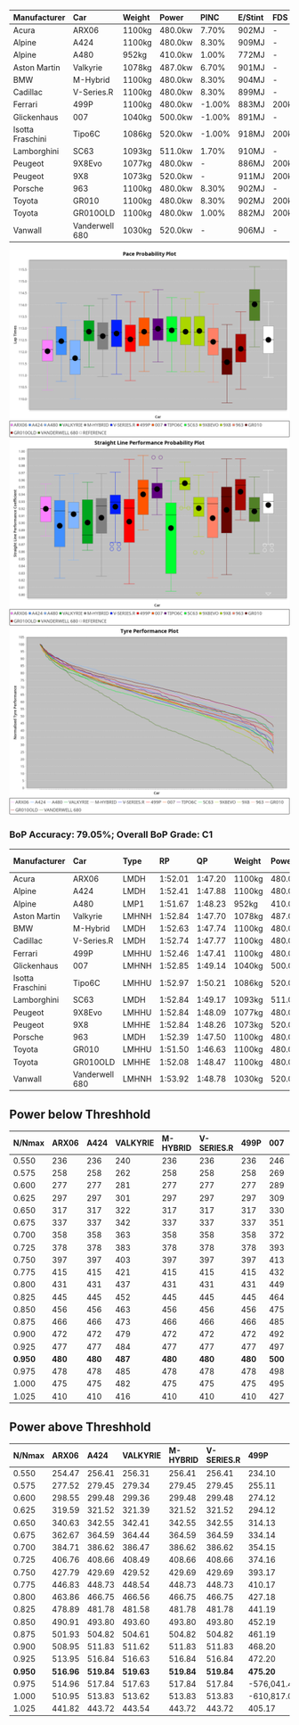 | Manufacturer     | Car            | Weight | Power   | PINC    | E/Stint | FDS     |
|:-|:-|:-|:-|:-|:-|:-|
| Acura            | ARX06          | 1100kg | 480.0kw | 7.70%   | 902MJ   |    -    |
| Alpine           | A424           | 1100kg | 480.0kw | 8.30%   | 909MJ   |    -    |
| Alpine           | A480           | 952kg  | 410.0kw | 1.00%   | 772MJ   |    -    |
| Aston Martin     | Valkyrie       | 1078kg | 487.0kw | 6.70%   | 901MJ   |    -    |
| BMW              | M-Hybrid       | 1100kg | 480.0kw | 8.30%   | 904MJ   |    -    |
| Cadillac         | V-Series.R     | 1100kg | 480.0kw | 8.30%   | 899MJ   |    -    |
| Ferrari          | 499P           | 1100kg | 480.0kw | -1.00%  | 883MJ   | 200kph  |
| Glickenhaus      | 007            | 1040kg | 500.0kw | -1.00%  | 891MJ   |    -    |
| Isotta Fraschini | Tipo6C         | 1086kg | 520.0kw | -1.00%  | 918MJ   | 200kph  |
| Lamborghini      | SC63           | 1093kg | 511.0kw | 1.70%   | 910MJ   |    -    |
| Peugeot          | 9X8Evo         | 1077kg | 480.0kw |    -    | 886MJ   | 200kph  |
| Peugeot          | 9X8            | 1073kg | 520.0kw |    -    | 911MJ   | 200kph  |
| Porsche          | 963            | 1100kg | 480.0kw | 8.30%   | 902MJ   |    -    |
| Toyota           | GR010          | 1100kg | 480.0kw | 8.30%   | 902MJ   | 200kph  |
| Toyota           | GR010OLD       | 1100kg | 480.0kw | 1.00%   | 882MJ   | 200kph  |
| Vanwall          | Vanderwell 680 | 1030kg | 520.0kw |    -    | 906MJ   |    -    |

![PACECHART](./IMG/ACOMETHOD.png)
![STRAIGHTLINEPERFORMANCECHART](./IMG/ACOMETHOD_sp.png)
![TYREPERFORMANCECHART](./IMG/ACOMETHOD_tw.png)

### BoP Accuracy: 79.05%; Overall BoP Grade: C1
| Manufacturer     | Car            | Type  | RP      | QP      | Weight | Power¹  | Threshhold | PINC    | Power²   | E/Stint | AVG Vmax  | FDS     | RDLC | L/Stint | BOP-Grade | Model Accuracy | Model Points | Match%  | SimDiff |
|:-|:-|:-|:-|:-|:-|:-|:-|:-|:-|:-|:-|:-|:-|:-|:-|:-|:-|:-|:-|
| Acura            | ARX06          | LMDH  | 1:52.01 | 1:47.20 | 1100kg | 480.0kw | 210.0kph   | 7.70%   | 517.00kw |  902MJ  | 276.67kph |    -    | 0.97 | 34      | -D2       | 100.00%        | 996          | 60.62%  | #       |
| Alpine           | A424           | LMDH  | 1:52.41 | 1:47.88 | 1100kg | 480.0kw | 210.0kph   | 8.30%   | 519.80kw |  909MJ  | 273.30kph |    -    | 0.98 | 34      | ~A1       | 98.45%         | 2220         | 95.82%  | #       |
| Alpine           | A480           | LMP1  | 1:51.67 | 1:48.23 |  952kg | 410.0kw | 210.0kph   | 1.00%   | 414.10kw |  772MJ  | 274.15kph |    -    | 0.98 | 32      | -D2       | 95.90%         | 1706         | 60.79%  | +0.01   |
| Aston Martin     | Valkyrie       | LMHNH | 1:52.84 | 1:47.70 | 1078kg | 487.0kw | 210.0kph   | 6.70%   | 519.60kw |  901MJ  | 275.14kph |    -    | 1.00 | 34      | +C2       | 100.00%        | 466          | 70.44%  | #       |
| BMW              | M-Hybrid       | LMDH  | 1:52.63 | 1:47.74 | 1100kg | 480.0kw | 210.0kph   | 8.30%   | 519.80kw |  904MJ  | 275.00kph |    -    | 0.97 | 34      | ~A1       | 100.00%        | 3339         | 100.00% | #       |
| Cadillac         | V-Series.R     | LMDH  | 1:52.74 | 1:47.77 | 1100kg | 480.0kw | 210.0kph   | 8.30%   | 519.80kw |  899MJ  | 276.38kph |    -    | 0.97 | 34      | +A2       | 99.03%         | 6041         | 90.99%  | #       |
| Ferrari          | 499P           | LMHHU | 1:52.46 | 1:47.41 | 1100kg | 480.0kw | 210.0kph   | -1.00%  | 475.20kw |  883MJ  | 270.83kph | 200kph  | 1.01 | 34      | ~A1       | 99.97%         | 7286         | 97.69%  | #       |
| Glickenhaus      | 007            | LMHNH | 1:52.85 | 1:49.14 | 1040kg | 500.0kw | 210.0kph   | -1.00%  | 495.00kw |  891MJ  | 281.39kph |    -    | 0.96 | 34      | +B1       | 93.90%         | 2170         | 86.26%  | #       |
| Isotta Fraschini | Tipo6C         | LMHHU | 1:52.97 | 1:50.21 | 1086kg | 520.0kw | 210.0kph   | -1.00%  | 514.80kw |  918MJ  | 279.30kph | 200kph  | 1.02 | 34      | +D2       | 98.48%         | 130          | 60.57%  | #       |
| Lamborghini      | SC63           | LMDH  | 1:52.84 | 1:49.17 | 1093kg | 511.0kw | 210.0kph   | 1.70%   | 519.70kw |  910MJ  | 273.87kph |    -    | 1.02 | 34      | +A2       | 100.00%        | 784          | 92.63%  | #       |
| Peugeot          | 9X8Evo         | LMHHU | 1:52.84 | 1:48.09 | 1077kg | 480.0kw | 210.0kph   |    -    | 480.00kw |  886MJ  | 279.68kph | 200kph  | 0.98 | 34      | +C1       | 100.00%        | 1890         | 77.61%  | #       |
| Peugeot          | 9X8            | LMHHE | 1:52.84 | 1:48.26 | 1073kg | 520.0kw | 210.0kph   |    -    | 520.00kw |  911MJ  | 277.25kph | 200kph  | 1.00 | 34      | ~A1       | 98.18%         | 4753         | 100.00% | +1.71   |
| Porsche          | 963            | LMDH  | 1:52.39 | 1:47.50 | 1100kg | 480.0kw | 210.0kph   | 8.30%   | 519.80kw |  902MJ  | 274.92kph |    -    | 0.97 | 34      | -A2       | 99.89%         | 15174        | 93.51%  | #       |
| Toyota           | GR010          | LMHHU | 1:51.50 | 1:46.63 | 1100kg | 480.0kw | 210.0kph   | 8.30%   | 519.80kw |  902MJ  | 276.65kph | 200kph  | 1.01 | 34      | -E2       | 99.82%         | 5457         | 51.24%  | #       |
| Toyota           | GR010OLD       | LMHHE | 1:52.08 | 1:48.47 | 1100kg | 480.0kw | 210.0kph   | 1.00%   | 484.80kw |  882MJ  | 277.78kph | 200kph  | 1.00 | 34      | -C1       | 100.00%        | 930          | 78.31%  | +1.52   |
| Vanwall          | Vanderwell 680 | LMHNH | 1:53.92 | 1:48.78 | 1030kg | 520.0kw | 210.0kph   |    -    | 520.00kw |  906MJ  | 280.67kph |    -    | 1.02 | 34      | +Ω1       | 96.27%         | 645          | 48.41%  | +1.89   |

## Power below Threshhold
| N/Nmax    | ARX06   | A424    | VALKYRIE | M-HYBRID | V-SERIES.R | 499P    | 007     | TIPO6C  | SC63    | 9X8EVO  | 9X8     | 963     | GR010   | GR010OLD | VANDERWELL 680 | ​     | RPM      | A480            |
|:-|:-|:-|:-|:-|:-|:-|:-|:-|:-|:-|:-|:-|:-|:-|:-|:-|:-|:-|
|  0.550    |  236    |  236    |  240     |  236     |  236       |  236    |  246    |  256    |  252    |  236    |  256    |  236    |  236    |  236     |  256           |  ​    |   --     |  0.00           |
|  0.575    |  258    |  258    |  262     |  258     |  258       |  258    |  269    |  279    |  275    |  258    |  279    |  258    |  258    |  258     |  279           |  ​    |   --     |  0.00           |
|  0.600    |  277    |  277    |  281     |  277     |  277       |  277    |  289    |  300    |  295    |  277    |  300    |  277    |  277    |  277     |  300           |  ​    |   --     |  0.00           |
|  0.625    |  297    |  297    |  301     |  297     |  297       |  297    |  309    |  322    |  316    |  297    |  322    |  297    |  297    |  297     |  322           |  ​    |   --     |  0.00           |
|  0.650    |  317    |  317    |  322     |  317     |  317       |  317    |  330    |  343    |  337    |  317    |  343    |  317    |  317    |  317     |  343           |  ​    |   --     |  0.00           |
|  0.675    |  337    |  337    |  342     |  337     |  337       |  337    |  351    |  365    |  359    |  337    |  365    |  337    |  337    |  337     |  365           |  ​    |   --     |  0.00           |
|  0.700    |  358    |  358    |  363     |  358     |  358       |  358    |  372    |  387    |  380    |  358    |  387    |  358    |  358    |  358     |  387           |  ​    |   --     |  0.00           |
|  0.725    |  378    |  378    |  383     |  378     |  378       |  378    |  393    |  409    |  402    |  378    |  409    |  378    |  378    |  378     |  409           |  ​    |   --     |  0.00           |
|  0.750    |  397    |  397    |  403     |  397     |  397       |  397    |  413    |  430    |  422    |  397    |  430    |  397    |  397    |  397     |  430           |  ​    |   --     |  0.00           |
|  0.775    |  415    |  415    |  421     |  415     |  415       |  415    |  432    |  449    |  441    |  415    |  449    |  415    |  415    |  415     |  449           |  ​    |  5000    |  -3,229,762.92  |
|  0.800    |  431    |  431    |  437     |  431     |  431       |  431    |  449    |  467    |  459    |  431    |  467    |  431    |  431    |  431     |  467           |  ​    |  5500    |  -3,517,615.99  |
|  0.825    |  445    |  445    |  452     |  445     |  445       |  445    |  464    |  482    |  474    |  445    |  482    |  445    |  445    |  445     |  482           |  ​    |  5999    |  -3,819,551.20  |
|  0.850    |  456    |  456    |  463     |  456     |  456       |  456    |  475    |  494    |  485    |  456    |  494    |  456    |  456    |  456     |  494           |  ​    |  6499    |  -4,135,567.53  |
|  0.875    |  466    |  466    |  473     |  466     |  466       |  466    |  485    |  505    |  496    |  466    |  505    |  466    |  466    |  466     |  505           |  ​    |  7000    |  -4,465,665.99  |
|  0.900    |  472    |  472    |  479     |  472     |  472       |  472    |  492    |  512    |  503    |  472    |  512    |  472    |  472    |  472     |  512           |  ​    |  7500    |  -4,809,846.59  |
|  0.925    |  477    |  477    |  484     |  477     |  477       |  477    |  497    |  517    |  508    |  477    |  517    |  477    |  477    |  477     |  517           |  ​    |  8000    |  409.03         |
| **0.950** | **480** | **480** | **487**  | **480**  | **480**    | **480** | **500** | **520** | **511** | **480** | **520** | **480** | **480** | **480**  | **520**        | **​** | **8499** | **412.03**      |
|  0.975    |  478    |  478    |  485     |  478     |  478       |  478    |  498    |  518    |  509    |  478    |  518    |  478    |  478    |  478     |  518           |  ​    |  9000    |  206.02         |
|  1.000    |  475    |  475    |  482     |  475     |  475       |  475    |  495    |  514    |  505    |  475    |  514    |  475    |  475    |  475     |  514           |  ​    |   --     |  0.00           |
|  1.025    |  410    |  410    |  416     |  410     |  410       |  410    |  427    |  444    |  436    |  410    |  444    |  410    |  410    |  410     |  444           |  ​    |   --     |  0.00           |

## Power above Threshhold
| N/Nmax    | ARX06      | A424       | VALKYRIE   | M-HYBRID   | V-SERIES.R | 499P          | 007     | TIPO6C     | SC63       | 9X8EVO  | 9X8     | 963        | GR010      | GR010OLD   | VANDERWELL 680 | ​     | RPM      | A480            |
|:-|:-|:-|:-|:-|:-|:-|:-|:-|:-|:-|:-|:-|:-|:-|:-|:-|:-|:-|
|  0.550    |  254.47    |  256.41    |  256.31    |  256.41    |  256.41    |  234.10       |  244    |  253.39    |  256.34    |  236    |  256    |  256.41    |  256.41    |  238.39    |  256           |  ​    |   --     |  0.00           |
|  0.575    |  277.52    |  279.45    |  279.34    |  279.45    |  279.45    |  255.11       |  266    |  276.43    |  279.37    |  258    |  279    |  279.45    |  279.45    |  260.43    |  279           |  ​    |   --     |  0.00           |
|  0.600    |  298.55    |  299.48    |  299.36    |  299.48    |  299.48    |  274.12       |  286    |  297.46    |  299.40    |  277    |  300    |  299.48    |  299.48    |  279.46    |  300           |  ​    |   --     |  0.00           |
|  0.625    |  319.59    |  321.52    |  321.39    |  321.52    |  321.52    |  294.12       |  306    |  318.49    |  321.42    |  297    |  322    |  321.52    |  321.52    |  299.49    |  322           |  ​    |   --     |  0.00           |
|  0.650    |  340.63    |  342.55    |  342.41    |  342.55    |  342.55    |  314.13       |  327    |  339.53    |  342.45    |  317    |  343    |  342.55    |  342.55    |  320.53    |  343           |  ​    |   --     |  0.00           |
|  0.675    |  362.67    |  364.59    |  364.44    |  364.59    |  364.59    |  334.14       |  348    |  361.56    |  364.48    |  337    |  365    |  364.59    |  364.59    |  340.56    |  365           |  ​    |   --     |  0.00           |
|  0.700    |  384.71    |  386.62    |  386.47    |  386.62    |  386.62    |  354.15       |  369    |  383.60    |  386.51    |  358    |  387    |  386.62    |  386.62    |  361.60    |  387           |  ​    |   --     |  0.00           |
|  0.725    |  406.76    |  408.66    |  408.49    |  408.66    |  408.66    |  374.16       |  389    |  404.63    |  408.54    |  378    |  409    |  408.66    |  408.66    |  381.63    |  409           |  ​    |   --     |  0.00           |
|  0.750    |  427.79    |  429.69    |  429.52    |  429.69    |  429.69    |  393.17       |  409    |  425.66    |  429.57    |  397    |  430    |  429.69    |  429.69    |  400.66    |  430           |  ​    |   --     |  0.00           |
|  0.775    |  446.83    |  448.73    |  448.54    |  448.73    |  448.73    |  410.17       |  428    |  444.69    |  448.59    |  415    |  449    |  448.73    |  448.73    |  418.69    |  449           |  ​    |  5000    |  -3,229,762.92  |
|  0.800    |  463.86    |  466.75    |  466.56    |  466.75    |  466.75    |  427.18       |  445    |  462.72    |  466.62    |  431    |  467    |  466.75    |  466.75    |  435.72    |  467           |  ​    |  5500    |  -3,517,615.99  |
|  0.825    |  478.89    |  481.78    |  481.58    |  481.78    |  481.78    |  441.19       |  459    |  477.74    |  481.64    |  445    |  482    |  481.78    |  481.78    |  449.74    |  482           |  ​    |  5999    |  -3,819,551.20  |
|  0.850    |  490.91    |  493.80    |  493.60    |  493.80    |  493.80    |  452.19       |  470    |  488.76    |  493.65    |  456    |  494    |  493.80    |  493.80    |  460.76    |  494           |  ​    |  6499    |  -4,135,567.53  |
|  0.875    |  501.93    |  504.82    |  504.61    |  504.82    |  504.82    |  461.19       |  480    |  499.78    |  504.67    |  466    |  505    |  504.82    |  504.82    |  470.78    |  505           |  ​    |  7000    |  -4,465,665.99  |
|  0.900    |  508.95    |  511.83    |  511.62    |  511.83    |  511.83    |  468.20       |  487    |  506.79    |  511.68    |  472    |  512    |  511.83    |  511.83    |  476.79    |  512           |  ​    |  7500    |  -4,809,846.59  |
|  0.925    |  513.95    |  516.84    |  516.63    |  516.84    |  516.84    |  472.20       |  492    |  511.80    |  516.68    |  477    |  517    |  516.84    |  516.84    |  481.80    |  517           |  ​    |  8000    |  409.03         |
| **0.950** | **516.96** | **519.84** | **519.63** | **519.84** | **519.84** | **475.20**    | **495** | **514.80** | **519.69** | **480** | **520** | **519.84** | **519.84** | **484.80** | **520**        | **​** | **8499** | **412.03**      |
|  0.975    |  514.96    |  517.84    |  517.63    |  517.84    |  517.84    |  -576,041.44  |  493    |  512.80    |  517.68    |  478    |  518    |  517.84    |  517.84    |  482.80    |  518           |  ​    |  9000    |  206.02         |
|  1.000    |  510.95    |  513.83    |  513.62    |  513.83    |  513.83    |  -610,817.08  |  490    |  508.79    |  513.68    |  475    |  514    |  513.83    |  513.83    |  479.79    |  514           |  ​    |   --     |  0.00           |
|  1.025    |  441.82    |  443.72    |  443.54    |  443.72    |  443.72    |  405.17       |  423    |  439.68    |  443.59    |  410    |  444    |  443.72    |  443.72    |  413.68    |  444           |  ​    |   --     |  0.00           |
